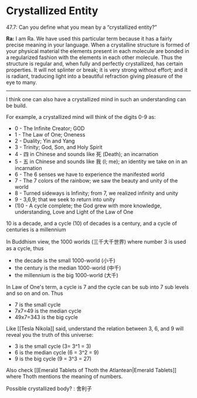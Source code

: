 # Crystallized Entity
47.7: Can you define what you mean by a “crystallized entity?”

**Ra:** I am Ra. We have used this particular term because it has a fairly precise meaning in your language. When a crystalline structure is formed of your physical material the elements present in each molecule are bonded in a regularized fashion with the elements in each other molecule. Thus the structure is regular and, when fully and perfectly crystallized, has certain properties. It will not splinter or break; it is very strong without effort; and it is radiant, traducing light into a beautiful refraction giving pleasure of the eye to many.

---

I think one can also have a crystallized mind in such an understanding can be build. 

For example, a crystallized mind will think of the digits 0-9 as:
- 0 - The Infinite Creator; GOD
- 1 - The Law of One; Oneness
- 2 - Duality; Yin and Yang
- 3 - Trinity; God, Son, and Holy Spirit
- 4 - 四 in Chinese and sounds like 死 (Death); an incarnation
- 5 - 五 in Chinese and sounds like 我 (I; me); an identity we take on in an incarnation
- 6 - The 6 senses we have to experience the manifested world
- 7 - The 7 colors of the rainbow; we saw the beauty and unity of the world
- 8 - Turned sideways is Infinity; from 7, we realized infinity and unity
- 9 - 3,6,9; that we seek to return into unity
- (1)0 - A cycle complete; the God grew with more knowledge, understanding, Love and Light of the Law of One

10 is a decade, and a cycle (10) of decades is a century, and a cycle of centuries is a millennium

In Buddhism view, the 1000 worlds (三千大千世界) where number 3 is used as a cycle, thus
- the decade is the small 1000-world (小千)
- the century is the median 1000-world (中千)
- the millennium is the big 1000-world (大千)

In Law of One's term, a cycle is 7 and the cycle can be sub into 7 sub levels and so on and on. Thus
- 7 is the small cycle
- 7x7=49 is the median cycle
- 49x7=343 is the big cycle

Like [[Tesla Nikola]] said, understand the relation between 3, 6, and 9 will reveal you the truth of this universe:
- 3 is the small cycle (3= 3^1 = 3)
- 6 is the median cycle (6 = 3^2 = 9)
- 9 is the big cycle (9 = 3^3 = 27)

Also check [[Emerald Tablets of Thoth the Atlantean|Emerald Tablets]] where Thoth mentions the meaning of numbers.


Possible crystallized body? : 舍利子